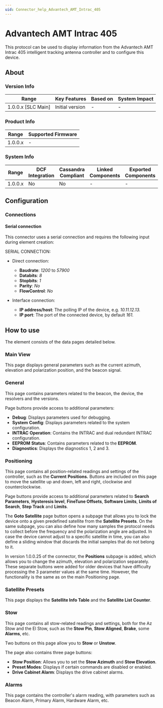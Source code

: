 ```yaml
---
uid: Connector_help_Advantech_AMT_Intrac_405
---
```


# Advantech AMT Intrac 405

This protocol can be used to display information from the Advantech AMT Intrac 405 intelligent tracking antenna controller and to configure this device.

## About

### Version Info

| Range                | Key Features     | Based on     | System Impact     |
|----------------------|------------------|--------------|-------------------|
| 1.0.0.x \[SLC Main\] | Initial version  | \-           | \-                |

### Product Info

| Range     | Supported Firmware     |
|-----------|------------------------|
| 1.0.0.x   | \-                     |

### System Info

| Range     | DCF Integration     | Cassandra Compliant     | Linked Components     | Exported Components     |
|-----------|---------------------|-------------------------|-----------------------|-------------------------|
| 1.0.0.x   | No                  | No                      | \-                    | \-                      |

## Configuration

### Connections

#### Serial connection

This connector uses a serial connection and requires the following input during element creation:

SERIAL CONNECTION:

- Direct connection:

  - **Baudrate**: *1200* to *57900*
  - **Databits**: *8*
  - **Stopbits**: *1*
  - **Parity**: *No*
  - **FlowControl**: *No*

- Interface connection:

  - **IP address/host**: The polling IP of the device, e.g. *10.11.12.13.*
  - **IP port**: The port of the connected device, by default *161.*

## How to use

The element consists of the data pages detailed below.

### Main View

This page displays general parameters such as the current azimuth, elevation and polarization position, and the beacon signal.

### General

This page contains parameters related to the beacon, the device, the resolvers and the versions.

Page buttons provide access to additional parameters:

- **Debug**: Displays parameters used for debugging.
- **System** **Config**: Displays parameters related to the system configuration.
- **INTRAC** **Operation**: Contains the INTRAC and dual redundant INTRAC configuration.
- **EEPROM** **Status**: Contains parameters related to the **EEPROM**.
- **Diagnostics**: Displays the diagnostics 1, 2 and 3.

### Positioning

This page contains all position-related readings and settings of the controller, such as the **Current** **Positions.** Buttons are included on this page to move the satellite up and down, left and right, clockwise and counterclockwise.

Page buttons provide access to additional parameters related to **Search Parameters**, **Hysteresis level**, **FineTune Offsets**, **Software Limits**, **Limits of Search**, **Step Track** and **Limits**.

The **Goto Satellite** page button opens a subpage that allows you to lock the device onto a given predefined satellite from the **Satellite Presets**. On the same subpage, you can also define how many samples the protocol needs to collect before the frequency and the polarization angle are adjusted. In case the device cannot adjust to a specific satellite in time, you can also define a sliding window that discards the initial samples that do not belong to it.

In version 1.0.0.25 of the connector, the **Positions** subpage is added, which allows you to change the azimuth, elevation and polarization separately. These separate buttons were added for older devices that have difficulty processing the 3 parameter values at the same time. However, the functionality is the same as on the main Positioning page.

### Satellite Presets

This page displays the **Satellite Info Table** and the **Satellite List Counter**.

### Stow

This page contains all stow-related readings and settings, both for the Az Stow and the El Stow, such as the **Stow Pin**, **Stow Aligned**, **Brake**, some **Alarms**, etc.

Two buttons on this page allow you to **Stow** or **Unstow**.

The page also contains three page buttons:

- **Stow Position**: Allows you to set the **Stow Azimuth** and **Stow Elevation**.
- **Preset Modes**: Displays if certain commands are disabled or enabled.
- **Drive Cabinet Alarm**: Displays the drive cabinet alarms.

### Alarms

This page contains the controller's alarm reading, with parameters such as Beacon Alarm, Primary Alarm, Hardware Alarm, etc.
